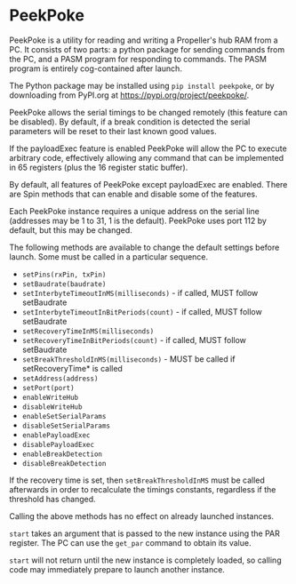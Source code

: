 # PeekPoke

PeekPoke is a utility for reading and writing a Propeller's hub RAM from a PC.
It consists of two parts: a python package for sending commands from the PC, and
a PASM program for responding to commands. The PASM program is entirely
cog-contained after launch.

The Python package may be installed using `pip install peekpoke`, or by downloading
from PyPI.org at <https://pypi.org/project/peekpoke/>.

PeekPoke allows the serial timings to be changed remotely (this feature can be
disabled). By default, if a break condition is detected the serial parameters will
be reset to their last known good values.

If the payloadExec feature is enabled PeekPoke will allow the PC to execute
arbitrary code, effectively allowing any command that can be implemented in 65
registers (plus the 16 register static buffer).

By default, all features of PeekPoke except payloadExec are enabled. There are
Spin methods that can enable and disable some of the features.

Each PeekPoke instance requires a unique address on the serial line (addresses
may be 1 to 31, 1 is the default). PeekPoke uses port 112 by default, but this
may be changed.

The following methods are available to change the default settings before launch.
Some must be called in a particular sequence.

- `setPins(rxPin, txPin)`
- `setBaudrate(baudrate)`
- `setInterbyteTimeoutInMS(milliseconds)` - if called, MUST follow setBaudrate
- `setInterbyteTimeoutInBitPeriods(count)` - if called, MUST follow setBaudrate
- `setRecoveryTimeInMS(milliseconds)`
- `setRecoveryTimeInBitPeriods(count)` - if called, MUST follow setBaudrate
- `setBreakThresholdInMS(milliseconds)` - MUST be called if setRecoveryTime\* is called
- `setAddress(address)`
- `setPort(port)`
- `enableWriteHub`
- `disableWriteHub`
- `enableSetSerialParams`
- `disableSetSerialParams`
- `enablePayloadExec`
- `disablePayloadExec`
- `enableBreakDetection`
- `disableBreakDetection`
  
If the recovery time is set, then `setBreakThresholdInMS` must be called afterwards
in order to recalculate the timings constants, regardless if the threshold has changed.

Calling the above methods has no effect on already launched instances.

`start` takes an argument that is passed to the new instance using the PAR register.
The PC can use the `get_par` command to obtain its value. 

`start` will not return until the new instance is completely loaded, so calling code
may immediately prepare to launch another instance.

